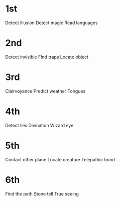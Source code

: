 # 1st
Detect illusion
Detect magic
Read languages

# 2nd
Detect invisible
Find traps
Locate object

# 3rd
Clairvoyance
Predict weather
Tongues

# 4th
Detect lies
Divination
Wizard eye

# 5th
Contact other plane
Locate creature
Telepathic bond

# 6th
Find the path
Stone tell
True seeing